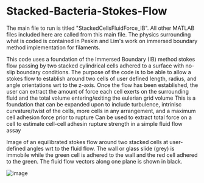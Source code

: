 # Stacked-Bacteria-Stokes-Flow
The main file to run is titled "StackedCellsFluidForce_IB".
All other MATLAB files included here are called from this main file. 
The physics surrounding what is coded is contained in Peskin and Lim's work on immersed boundary method implementation for filaments. 

This code uses a foundation of the Immersed Boundary (IB) method stokes flow passing by two stacked cylindrical cells adhered to a surface with no-slip boundary conditions. 
The purpose of the code is to be able to allow a stokes flow to establish around two cells of user defined length, radius, and angle orientations wrt to the z-axis. 
Once the flow has been established, the user can extract the amount of force each cell exerts on the surrounding fluid and the total volume entering/exiting the eulerian grid volume
This is a foundation that can be expanded upon to include turbulence, intrinisc curvature/twist of the cells, more cells in any arrangement, and a maximum cell adhesion force prior to rupture
Can be used to extract total force on a cell to estimate cell-cell adhesin rupture strength in a simple fluid flow assay

Image of an equilibrated stokes flow around two stacked cells at user-defined angles wrt to the fluid flow. The wall or glass slide (grey) is immobile while the green cell is adhered to the wall and the red cell adhered to the green. The fluid flow vectors along one plane is shown in black.

![image](https://github.com/Fyzzx/Stacked-Bacteria-Stokes-Flow/assets/103218124/e24e1a68-d812-4814-8feb-d196d04adb96)
